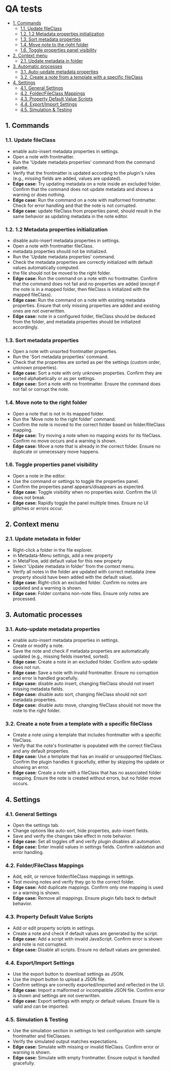 # QA tests

- [1. Commands](#1-commands)
  - [1.1. Update fileClass](#11-update-fileclass)
  - [1.2. 1.2 Metadata properties initialization](#12-12-metadata-properties-initialization)
  - [1.3. Sort metadata properties](#13-sort-metadata-properties)
  - [1.4. Move note to the right folder](#14-move-note-to-the-right-folder)
  - [1.6. Toggle properties panel visibility](#16-toggle-properties-panel-visibility)
- [2. Context menu](#2-context-menu)
  - [2.1. Update metadata in folder](#21-update-metadata-in-folder)
- [3. Automatic processes](#3-automatic-processes)
  - [3.1. Auto-update metadata properties](#31-auto-update-metadata-properties)
  - [3.2. Create a note from a template with a specific fileClass](#32-create-a-note-from-a-template-with-a-specific-fileclass)
- [4. Settings](#4-settings)
  - [4.1. General Settings](#41-general-settings)
  - [4.2. Folder/FileClass Mappings](#42-folderfileclass-mappings)
  - [4.3. Property Default Value Scripts](#43-property-default-value-scripts)
  - [4.4. Export/Import Settings](#44-exportimport-settings)
  - [4.5. Simulation \& Testing](#45-simulation--testing)

## 1. Commands

### 1.1. Update fileClass

- enable auto-insert metadata properties in settings.
- Open a note with frontmatter.
- Run the 'Update metadata properties' command from the command palette.
- Verify that the frontmatter is updated according to the plugin's rules (e.g., missing fields are added, values are updated).
- **Edge case:** Try updating metadata on a note inside an excluded folder. Confirm that the command does not update metadata and shows a warning or does nothing.
- **Edge case:** Run the command on a note with malformed frontmatter. Check for error handling and that the note is not corrupted.
- **Edge case:** update fileClass from properties panel, should result in the same behavior as updating metadata in the note editor.

### 1.2. 1.2 Metadata properties initialization

- disable auto-insert metadata properties in settings.
- Open a note with frontmatter fileClass.
- metadata properties should not be initialized.
- Run the 'Update metadata properties' command.
- Check the metadata properties are correctly initialized with default values automatically computed.
- the file should not be moved to the right folder.
- **Edge case:** Run the command on a note with no frontmatter. Confirm that the command does not fail and no properties are added (except if the note is in a mapped folder, then fileClass is initialized with the mapped fileClass).
- **Edge case:** Run the command on a note with existing metadata properties. Ensure that only missing properties are added and existing ones are not overwritten.
- **Edge case:** note in a configured folder, fileClass should be deduced from the folder, and metadata properties should be initialized accordingly.

### 1.3. Sort metadata properties

- Open a note with unsorted frontmatter properties.
- Run the 'Sort metadata properties' command.
- Check that the properties are sorted as per the settings (custom order, unknown properties).
- **Edge case:** Sort a note with only unknown properties. Confirm they are sorted alphabetically or as per settings.
- **Edge case:** Sort a note with no frontmatter. Ensure the command does not fail or corrupt the note.

### 1.4. Move note to the right folder

- Open a note that is not in its mapped folder.
- Run the 'Move note to the right folder' command.
- Confirm the note is moved to the correct folder based on folder/fileClass mapping.
- **Edge case:** Try moving a note when no mapping exists for its fileClass. Confirm no move occurs and a warning is shown.
- **Edge case:** Move a note that is already in the correct folder. Ensure no duplicate or unnecessary move happens.

### 1.6. Toggle properties panel visibility

- Open a note in the editor.
- Use the command or settings to toggle the properties panel.
- Confirm the properties panel appears/disappears as expected.
- **Edge case:** Toggle visibility when no properties exist. Confirm the UI does not break.
- **Edge case:** Rapidly toggle the panel multiple times. Ensure no UI glitches or errors occur.

## 2. Context menu

### 2.1. Update metadata in folder

- Right-click a folder in the file explorer.
- in Metadata-Menu settings, add a new property
- in MetaFlow, add default value for this new property
- Select 'Update metadata in folder' from the context menu.
- Verify all notes in the folder are updated with correct metadata (new property should have been added with the default value).
- **Edge case:** Right-click an excluded folder. Confirm no notes are updated and a warning is shown.
- **Edge case:** Folder contains non-note files. Ensure only notes are processed.

## 3. Automatic processes

### 3.1. Auto-update metadata properties

- enable auto-insert metadata properties in settings.
- Create or modify a note.
- Save the note and check if metadata properties are automatically updated (e.g., missing fields inserted, sorted).
- **Edge case:** Create a note in an excluded folder. Confirm auto-update does not run.
- **Edge case:** Save a note with invalid frontmatter. Ensure no corruption and error is handled gracefully.
- **Edge case:** disable auto insert, changing fileClass should not insert missing metadata fields.
- **Edge case:** disable auto sort, changing fileClass should not sort metadata properties.
- **Edge case:** disable auto move, changing fileClass should not move the note to the right folder.

### 3.2. Create a note from a template with a specific fileClass

- Create a note using a template that includes frontmatter with a specific fileClass.
- Verify that the note's frontmatter is populated with the correct fileClass and any default properties.
- **Edge case:** Use a template that has an invalid or unsupported fileClass. Confirm the plugin handles it gracefully, either by skipping the update or showing an error.
- **Edge case:** Create a note with a fileClass that has no associated folder mapping. Ensure the note is created without errors, but no folder move occurs.

## 4. Settings

### 4.1. General Settings

- Open the settings tab.
- Change options like auto-sort, hide properties, auto-insert fields.
- Save and verify the changes take effect in note behavior.
- **Edge case:** Set all toggles off and verify plugin disables all automation.
- **Edge case:** Enter invalid values in settings fields. Confirm validation and error handling.

### 4.2. Folder/FileClass Mappings

- Add, edit, or remove folder/fileClass mappings in settings.
- Test moving notes and verify they go to the correct folder.
- **Edge case:** Add duplicate mappings. Confirm only one mapping is used or a warning is shown.
- **Edge case:** Remove all mappings. Ensure plugin falls back to default behavior.

### 4.3. Property Default Value Scripts

- Add or edit property scripts in settings.
- Create a note and check if default values are generated by the script.
- **Edge case:** Add a script with invalid JavaScript. Confirm error is shown and note is not corrupted.
- **Edge case:** Disable all scripts. Ensure no default values are generated.

### 4.4. Export/Import Settings

- Use the export button to download settings as JSON.
- Use the import button to upload a JSON file.
- Confirm settings are correctly exported/imported and reflected in the UI.
- **Edge case:** Import a malformed or incompatible JSON file. Confirm error is shown and settings are not overwritten.
- **Edge case:** Export settings with empty or default values. Ensure file is valid and can be imported.

### 4.5. Simulation & Testing

- Use the simulation section in settings to test configuration with sample frontmatter and fileClasses.
- Verify the simulated output matches expectations.
- **Edge case:** Simulate with missing or invalid fileClass. Confirm error or warning is shown.
- **Edge case:** Simulate with empty frontmatter. Ensure output is handled gracefully.
